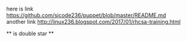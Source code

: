 

here is link  
https://github.com/sjcode236/puppet/blob/master/README.md  
another link 
http://linux236.blogspot.com/2017/01/rhcsa-training.html

** is  double star **
 
